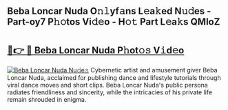 ## Beba Loncar Nuda O𝚗𝚕yf𝚊ns L𝚎a𝚔ed N𝚞𝚍es - Part-oy7 P𝚑𝚘tos Vi𝚍𝚎o - H𝚘𝚝 Part L𝚎a𝚔s QMloZ

# <h2><a href="http://kf70y29.oniu.top/?m=Beba+Loncar+Nuda">🔗👉 🔴 Beba Loncar Nuda P𝚑ot𝚘𝚜 V𝚒d𝚎o</a></h2>

[![Beba Loncar Nuda Nu𝚍e𝚜](https://i.imgur.com/0qMVB7G.gif)](http://kf70y29.oniu.top/?m=Beba+Loncar+Nuda)
Cybernetic artist and amusement giver Beba Loncar Nuda, acclaimed for publishing dance and lifestyle tutorials through viral dance moves and short clips. Beba Loncar Nuda's public persona radiates friendliness and sincerity, while the intricacies of his private life remain shrouded in enigma.  
